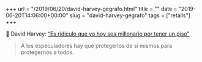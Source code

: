 +++
url = "/2019/06/20/david-harvey-gegrafo.html"
title = ""
date = "2019-06-20T14:06:00+00:00"
slug = "david-harvey-gegrafo"
tags = ["retalls"]
+++

📎 David Harvey: [“Es ridículo que yo hoy sea millonario por tener un piso”](https://www.lavanguardia.com/lacontra/20190620/463003100568/es-ridiculo-que-yo-hoy-sea-millonario-por-tener-un-piso.html")

> A los especuladores hay que protegerlos de sí mismos para protegernos a todos.
